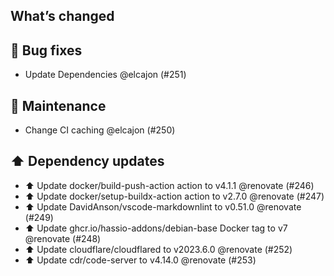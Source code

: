 ## What’s changed
## 🐛 Bug fixes

- Update Dependencies @elcajon (#251)

## 🧰 Maintenance

- Change CI caching @elcajon (#250)

## ⬆️ Dependency updates

- ⬆️ Update docker/build-push-action action to v4.1.1 @renovate (#246)
- ⬆️ Update docker/setup-buildx-action action to v2.7.0 @renovate (#247)
- ⬆️ Update DavidAnson/vscode-markdownlint to v0.51.0 @renovate (#249)
- ⬆️ Update ghcr.io/hassio-addons/debian-base Docker tag to v7 @renovate (#248)
- ⬆️ Update cloudflare/cloudflared to v2023.6.0 @renovate (#252)
- ⬆️ Update cdr/code-server to v4.14.0 @renovate (#253)
